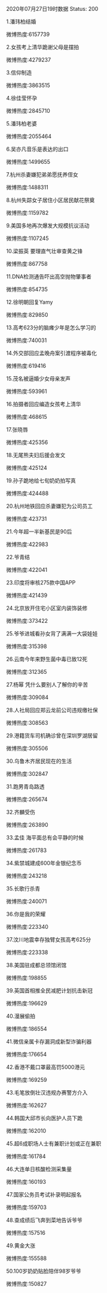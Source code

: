 2020年07月27日19时数据
Status: 200

1.潘玮柏结婚

微博热度:6157739

2.女孩考上清华跪谢父母是摆拍

微博热度:4279237

3.信仰制造

微博热度:3863515

4.徐佳莹怀孕

微博热度:2845710

5.潘玮柏老婆

微博热度:2055464

6.吴亦凡音乐是表达的出口

微博热度:1499655

7.杭州杀妻嫌犯弟弟愿抚养侄女

微博热度:1488311

8.杭州失踪女子居住小区居民献花祭奠

微博热度:1159782

9.美国多地再次爆发大规模抗议活动

微博热度:1107245

10.梁振英 要理直气壮审查黄之锋

微博热度:867758

11.DNA检测通告吓出高空抛物肇事者

微博热度:854735

12.徐明朝回复Yamy

微博热度:829850

13.高考623分的脑瘫少年是怎么学习的

微博热度:740031

14.外交部回应孟晚舟案引渡程序被毒化

微博热度:619416

15.茂名被逼婚少女母亲发声

微博热度:593961

16.拍摄者回应编造女孩考上清华

微博热度:468615

17.张晓唇

微博热度:425356

18.无尾熊夫妇后援会发文

微博热度:425124

19.孙子跪地给七旬奶奶拍写真

微博热度:424488

20.杭州地铁回应杀妻嫌犯为公司员工

微博热度:423731

21.今年超一半新基民是90后

微博热度:422983

22.爷青结

微博热度:422041

23.印度将审核275款中国APP

微博热度:421439

24.北京放开住宅小区室内装饰装修

微博热度:373422

25.爷爷进城看孙女背了满满一大袋娃娃

微博热度:315398

26.云南今年来野生菌中毒已致12死

微博热度:312365

27.杨幂 凭什么要别人了解你的辛苦

微博热度:309084

28.人社局回应郑云龙前公司违规缴社保

微博热度:308563

29.港籍货车司机确诊曾在深圳罗湖居留

微博热度:305506

30.乌鲁木齐居民现在的生活

微博热度:302847

31.跑男青岛路透

微博热度:265674

32.齐麟受伤

微博热度:263890

33.孟佳 海平面总有会平静的时候

微博热度:261783

34.紫禁城建成600年金银纪念币

微博热度:243218

35.长歌行杀青

微博热度:240071

36.你是我的荣耀

微博热度:223340

37.汶川地震幸存独臂女孩高考625分

微博热度:223338

38.美国驻成都总领馆闭馆

微博热度:198855

39.英国首相推全民减肥计划抗击新冠

微博热度:196629

40.漫展偷拍

微博热度:186554

41.微信亲属卡存漏洞成新型诈骗利器

微博热度:176654

42.香港不戴口罩最高罚5000港元

微博热度:169259

43.毛笔放倒壮汉违规办赛警方介入

微博热度:162627

44.韩国大邱市长向医护人员下跪

微博热度:162010

45.超6成职场人士有兼职计划或正在兼职

微博热度:161784

46.大连单日核酸检测采集量

微博热度:160193

47.国家公务员考试补录明起报名

微博热度:159703

48.查成绩后飞奔到菜地告诉爷爷

微博热度:157516

49.黄金大涨

微博热度:155588

50.100岁奶奶贴脸陪伴98岁爷爷

微博热度:150827


